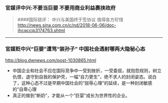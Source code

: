 ### 官媒评中兴:不要当巨婴 不要用商业利益裹挟政府
>####国际锐评： 中兴与美国终于签协议 值得各方珍惜
http://news.sina.com.cn/c/nd/2018-06-06/doc-ihcqccip3174763.shtml
--- 
### 官媒贬中兴“巨婴”遭骂“装孙子” 中国社会透射哪两大隐秘心态
http://blog.dwnews.com/post-1030865.html
- 中国企业和社会不应在国际竞争中一受到挫折，一受委屈，就抱怨规则，树立仇恨，退守到自我的保护壳，一幅“自力更生”，绝不求人的封闭姿态。说白了，这种心态不过是早期中国社会的“屈辱心理”的延续，是一种封闭敏感的“自卑心理
- 真正的做到“断奶”，才能从一个“巨婴”成长为世界性的企业。